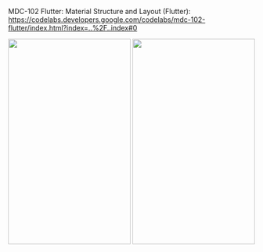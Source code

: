 MDC-102 Flutter: Material Structure and Layout (Flutter): https://codelabs.developers.google.com/codelabs/mdc-102-flutter/index.html?index=..%2F..index#0

<img src=https://user-images.githubusercontent.com/56589369/88483143-9a484080-cf6e-11ea-8654-dd931dad7c3e.png height="420" width="250">                        <img src=https://user-images.githubusercontent.com/56589369/88483144-9b796d80-cf6e-11ea-9e5a-0751dee5b9d2.png height="420" width="250">


